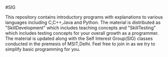 #SIG

This repository contains introductory programs with explanations to various languages including C,C++,Java and Python.
The material is distributed as "SkillDevelopment" which includes teaching concepts and "SkillTesting" which includes testing concepts for your overall growth as a programmer.
The material is updated along with the Self Interest Group(SIG) classes conducted in the premesis of MSIT,Delhi.
Feel free to join in as we try to simplify basic programming for you.
